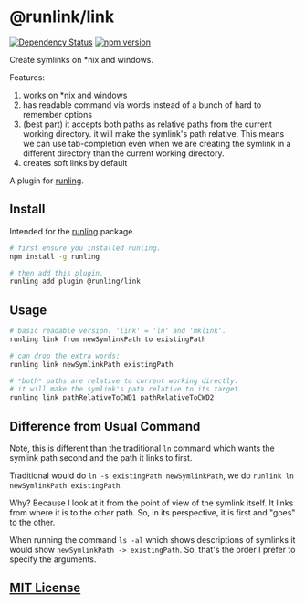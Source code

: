 # @runlink/link
[![Dependency Status](https://gemnasium.com/elidoran/runling.png)](https://gemnasium.com/elidoran/runling)
[![npm version](https://badge.fury.io/js/runling.svg)](http://badge.fury.io/js/runling)

Create symlinks on *nix and windows.

Features:

1. works on *nix and windows
2. has readable command via words instead of a bunch of hard to remember options
3. (best part) it accepts both paths as relative paths from the current working directory. it will make the symlink's path relative. This means we can use tab-completion even when we are creating the symlink in a different directory than the current working directory.
4. creates soft links by default

A plugin for [runling](https://www.npmjs.com/package/runling).


## Install

Intended for the [runling](https://www.npmjs.com/package/runling) package.

```sh
# first ensure you installed runling.
npm install -g runling

# then add this plugin.
runling add plugin @runling/link
```


## Usage

```sh
# basic readable version. 'link' = 'ln' and 'mklink'.
runling link from newSymlinkPath to existingPath

# can drop the extra words:
runling link newSymlinkPath existingPath

# *both* paths are relative to current working directly.
# it will make the symlink's path relative to its target.
runling link pathRelativeToCWD1 pathRelativeToCWD2
```


## Difference from Usual Command

Note, this is different than the traditional `ln` command which wants the symlink path second and the path it links to first.

Traditional would do `ln -s existingPath newSymlinkPath`, we do `runlink ln newSymlinkPath existingPath`.

Why? Because I look at it from the point of view of the symlink itself. It links from where it is to the other path. So, in its perspective, it is first and "goes" to the other.

When running the command `ls -al` which shows descriptions of symlinks it would show `newSymlinkPath -> existingPath`. So, that's the order I prefer to specify the arguments.


## [MIT License](LICENSE)
